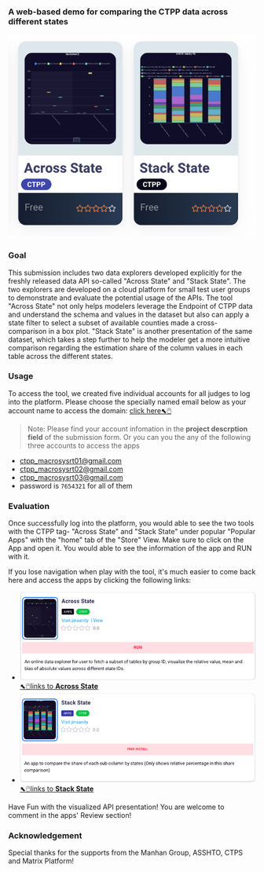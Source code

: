 ### A web-based demo for comparing the CTPP data across different states

![p1](../media/gallery/apps_ctpp.png "p1 :size=200")

### Goal

This submission includes two data explorers developed explicitly for the freshly released data API so-called "Across State" and "Stack State". The two explorers are developed on a cloud platform for small test user groups to demonstrate and evaluate the potential usage of the APIs. 
 The tool "Across State" not only helps modelers leverage the Endpoint of CTPP data and understand the schema and values in the dataset but also can apply a state filter to select a subset of available counties made a cross-comparison in a box plot.
"Stack State" is another presentation of the same dataset, which takes a step further to help the modeler get a more intuitive comparison regarding the estimation share of the column values in each table across the different states.

### Usage

To access the tool, we created five individual accounts for all judges to log into the platform. Please choose the specially named email below as your account name to access the domain: [click here⬉🖱️](http://3.145.166.175/matrix)

> Note: Please find your account infomation in the **project descrption field** of the submission form.
> Or you can you the any of the following three accounts to access the apps
* ctpp_macrosysrt01@gmail.com
* ctpp_macrosysrt02@gmail.com
* ctpp_macrosysrt03@gmail.com
* password is `7654321` for all of them
        
### Evaluation

Once successfully log into the  platform, you would able to see the two tools with the CTPP tag- "Across State" and "Stack State" under popular "Popular Apps" with the "home" tab of the "Store" View. Make sure to click on the App and open  it. You would able to see the information of the app and RUN with it.

If you lose navigation when play with the tool, it's much easier to come back here and access the apps by clicking the following links:

* ![p2](../media/gallery/app_AcrossState.png "p2 :size=400*100") 
    [⬉🖱️links to **Across State**](http://3.145.166.175/matrix/item/1532522260233_user_16687234633674/home)
* ![p3](../media/gallery/app_StackState.png "p3  :size=400*100")
[⬉🖱️links to **Stack State**](http://3.145.166.175/matrix/item/47cd8e6efu03e8fu4e82fu93fafu475f5a234026/home)

Have Fun with the visualized API presentation! You are welcome to comment in the apps' Review section!

### Acknowledgement
Special thanks for the supports from the Manhan Group, ASSHTO, CTPS and Matrix Platform! 
